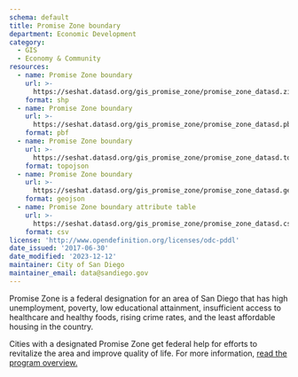 ```yaml
---
schema: default
title: Promise Zone boundary
department: Economic Development
category:
  - GIS
  - Economy & Community
resources:
  - name: Promise Zone boundary
    url: >-
      https://seshat.datasd.org/gis_promise_zone/promise_zone_datasd.zip
    format: shp
  - name: Promise Zone boundary
    url: >-
      https://seshat.datasd.org/gis_promise_zone/promise_zone_datasd.pbf
    format: pbf
  - name: Promise Zone boundary
    url: >-
      https://seshat.datasd.org/gis_promise_zone/promise_zone_datasd.topo.json
    format: topojson
  - name: Promise Zone boundary
    url: >-
      https://seshat.datasd.org/gis_promise_zone/promise_zone_datasd.geojson
    format: geojson
  - name: Promise Zone boundary attribute table
    url: >-
      https://seshat.datasd.org/gis_promise_zone/promise_zone_datasd.csv
    format: csv
license: 'http://www.opendefinition.org/licenses/odc-pddl'
date_issued: '2017-06-30'
date_modified: '2023-12-12'
maintainer: City of San Diego
maintainer_email: data@sandiego.gov
---
```

Promise Zone is a federal designation for an area of San Diego that has high unemployment, poverty, low educational attainment, insufficient access to healthcare and healthy foods, rising crime rates, and the least affordable housing in the country.
<!--more-->
Cities with a designated Promise Zone get federal help for efforts to revitalize the area and improve quality of life. For more information, <a href="https://www.hudexchange.info/programs/promise-zones/promise-zones-overview/" target="_blank" rel="noopener">read the program overview.</a>